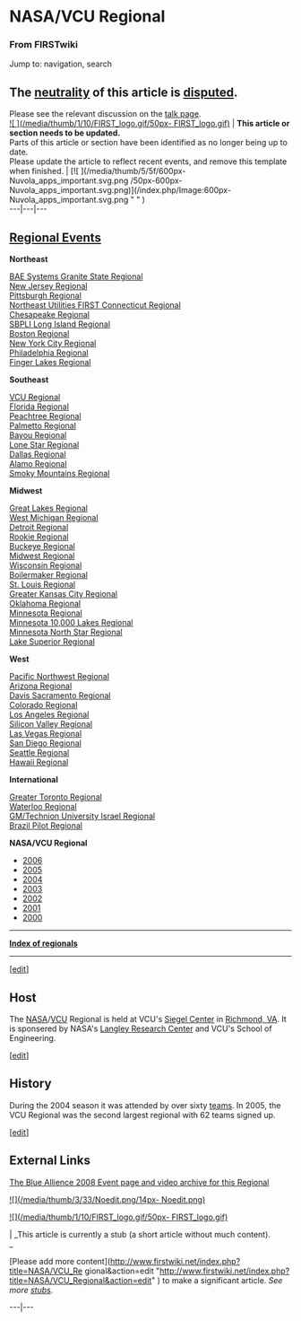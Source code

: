 

# NASA/VCU Regional

### From FIRSTwiki

Jump to: navigation, search

**The [neutrality](http://www.wikipedia.org/wiki/Neutral_Point_of_View "wikipedia:Neutral_Point_of_View" ) of this article is [disputed](http://www.wikipedia.org/wiki/NPOV_dispute "wikipedia:NPOV_dispute" ).**  
---  
Please see the relevant discussion on the [talk
page](/index.php/Talk:NASA/VCU_Regional "Talk:NASA/VCU Regional" ).  
[![ ](/media/thumb/1/10/FIRST_logo.gif/50px-
FIRST_logo.gif)](/index.php/Image:FIRST_logo.gif " " ) |  **This article or
section needs to be updated.**  
Parts of this article or section have been identified as no longer being up to
date.  
Please update the article to reflect recent events, and remove this template
when finished. |  [![ ](/media/thumb/5/5f/600px-Nuvola_apps_important.svg.png
/50px-600px-Nuvola_apps_important.svg.png)](/index.php/Image:600px-
Nuvola_apps_important.svg.png " " )  
---|---|---  
  
  

[Regional Events](/index.php/Index_of_Regionals "Index of Regionals" )  
---  
  
**Northeast**  

[BAE Systems Granite State
Regional](/index.php/BAE_Systems_Granite_State_Regional "BAE Systems Granite
State Regional" )  
[New Jersey Regional](/index.php/New_Jersey_Regional "New Jersey Regional" )  
[Pittsburgh Regional](/index.php/Pittsburgh_Regional "Pittsburgh Regional" )  
[Northeast Utilities FIRST Connecticut
Regional](/index.php/Northeast_Utilities_FIRST_Connecticut_Regional "Northeast
Utilities FIRST Connecticut Regional" )  
[Chesapeake Regional](/index.php/Chesapeake_Regional "Chesapeake Regional" )  
[SBPLI Long Island Regional](/index.php/SBPLI_Long_Island_Regional "SBPLI Long
Island Regional" )  
[Boston Regional](/index.php/Boston_Regional "Boston Regional" )  
[New York City Regional](/index.php/New_York_City_Regional "New York City
Regional" )  
[Philadelphia Regional](/index.php/Philadelphia_Regional "Philadelphia
Regional" )  
[Finger Lakes Regional](/index.php/Finger_Lakes_Regional "Finger Lakes
Regional" )  

**Southeast**  

[VCU Regional](/index.php/VCU_Regional "VCU Regional" )  
[Florida Regional](/index.php/Florida_Regional "Florida Regional" )  
[Peachtree Regional](/index.php/Peachtree_Regional "Peachtree Regional" )  
[Palmetto Regional](/index.php/Palmetto_Regional "Palmetto Regional" )  
[Bayou Regional](/index.php/Bayou_Regional "Bayou Regional" )  
[Lone Star Regional](/index.php/Lone_Star_Regional "Lone Star Regional" )  
[Dallas Regional](/index.php/Dallas_Regional "Dallas Regional" )  
[Alamo Regional](/index.php/Alamo_Regional "Alamo Regional" )  
[Smoky Mountains Regional](/index.php/Smoky_Mountains_Regional "Smoky
Mountains Regional" )  

**Midwest**  

[Great Lakes Regional](/index.php/Great_Lakes_Regional "Great Lakes Regional"
)  
[West Michigan Regional](/index.php/West_Michigan_Regional "West Michigan
Regional" )  
[Detroit Regional](/index.php/Detroit_Regional "Detroit Regional" )  
[Rookie Regional](/index.php/Rookie_Regional "Rookie Regional" )  
[Buckeye Regional](/index.php/Buckeye_Regional "Buckeye Regional" )  
[Midwest Regional](/index.php/Midwest_Regional "Midwest Regional" )  
[Wisconsin Regional](/index.php/Wisconsin_Regional "Wisconsin Regional" )  
[Boilermaker Regional](/index.php/Boilermaker_Regional "Boilermaker Regional"
)  
[St. Louis Regional](/index.php/St._Louis_Regional "St. Louis Regional" )  
[Greater Kansas City Regional](/index.php/Greater_Kansas_City_Regional
"Greater Kansas City Regional" )  
[Oklahoma Regional](/index.php/Oklahoma_Regional "Oklahoma Regional" )  
[Minnesota Regional](/index.php/Minnesota_Regional "Minnesota Regional" )  
[Minnesota 10,000 Lakes Regional](/index.php/Minnesota_10%2C000_Lakes_Regional
"Minnesota 10,000 Lakes Regional" )  
[Minnesota North Star Regional](/index.php/Minnesota_North_Star_Regional
"Minnesota North Star Regional" )  
[Lake Superior Regional](/index.php/Lake_Superior_Regional "Lake Superior
Regional" )  

**West**  

[Pacific Northwest Regional](/index.php/Pacific_Northwest_Regional "Pacific
Northwest Regional" )  
[Arizona Regional](/index.php/Arizona_Regional "Arizona Regional" )  
[Davis Sacramento Regional](/index.php/Davis_Sacramento_Regional "Davis
Sacramento Regional" )  
[Colorado Regional](/index.php/Colorado_Regional "Colorado Regional" )  
[Los Angeles Regional](/index.php/Los_Angeles_Regional "Los Angeles Regional"
)  
[Silicon Valley Regional](/index.php/Silicon_Valley_Regional "Silicon Valley
Regional" )  
[Las Vegas Regional](/index.php/Las_Vegas_Regional "Las Vegas Regional" )  
[San Diego Regional](/index.php/San_Diego_Regional "San Diego Regional" )  
[Seattle Regional](/index.php/Seattle_Regional "Seattle Regional" )  
[Hawaii Regional](/index.php/Hawaii_Regional "Hawaii Regional" )  

**International**  

[Greater Toronto Regional](/index.php/Greater_Toronto_Regional "Greater
Toronto Regional" )  
[Waterloo Regional](/index.php/Waterloo_Regional "Waterloo Regional" )  
[GM/Technion University Israel
Regional](/index.php/GM/Technion_University_Israel_Regional "GM/Technion
University Israel Regional" )  
[Brazil Pilot Regional](/index.php/Brazil_Pilot_Regional "Brazil Pilot
Regional" )  
  
  
  

****NASA/VCU Regional****

  * [2006](/index.php/NASA/VCU_Regional_%282006%29 "NASA/VCU Regional \(2006\)" )
  * [2005](/index.php?title=NASA/VCU_Regional_%282005%29&action=edit "NASA/VCU Regional \(2005\)" )
  * [2004](/index.php/NASA/VCU_Regional_%282004%29 "NASA/VCU Regional \(2004\)" )
  * [2003](/index.php?title=NASA/VCU_Regional_%282003%29&action=edit "NASA/VCU Regional \(2003\)" )
  * [2002](/index.php?title=NASA/VCU_Regional_%282002%29&action=edit "NASA/VCU Regional \(2002\)" )
  * [2001](/index.php?title=NASA/VCU_Regional_%282001%29&action=edit "NASA/VCU Regional \(2001\)" )
  * [2000](/index.php?title=NASA/VCU_Regional_%282000%29&action=edit "NASA/VCU Regional \(2000\)" )

* * *

**[Index of regionals](/index.php/Index_of_regionals "Index of regionals" )**

  
  
  
---  
  
[[edit](/index.php?title=NASA/VCU_Regional&action=edit&section=1 "Edit
section: Host" )]

## Host

The [NASA](http://en.wikipedia.org/wiki/NASA
"http://en.wikipedia.org/wiki/NASA" )/[VCU](http://en.wikipedia.org/wiki/VCU
"http://en.wikipedia.org/wiki/VCU" ) Regional is held at VCU's [Siegel
Center](http://en.wikipedia.org/wiki/Stuart_C._Siegel_Center
"http://en.wikipedia.org/wiki/Stuart_C._Siegel_Center" ) in [Richmond,
VA](http://en.wikipedia.org/wiki/Richmond%2C_Virginia
"http://en.wikipedia.org/wiki/Richmond%2C_Virginia" ). It is sponsered by
NASA's [Langley Research Center](http://en.wikipedia.org/wiki/NASA_langley
"http://en.wikipedia.org/wiki/NASA_langley" ) and VCU's School of Engineering.

[[edit](/index.php?title=NASA/VCU_Regional&action=edit&section=2 "Edit
section: History" )]

## History

During the 2004 season it was attended by over sixty
[teams](/index.php/FIRST_Robotics_team "FIRST Robotics team" ). In 2005, the
VCU Regional was the second largest regional with 62 teams signed up.

  

[[edit](/index.php?title=NASA/VCU_Regional&action=edit&section=3 "Edit
section: External Links" )]

## External Links

[The Blue Allience 2008 Event page and video archive for this
Regional](http://www.thebluealliance.net/tbatv/event.php?eventid=145
"http://www.thebluealliance.net/tbatv/event.php?eventid=145" )

[![](/media/thumb/3/33/Noedit.png/14px-
Noedit.png)](/index.php/Image:Noedit.png "" )

[![](/media/thumb/1/10/FIRST_logo.gif/50px-
FIRST_logo.gif)](/index.php/Image:FIRST_logo.gif "" )

|  _This article is currently a stub (a short article without much content).  
_

[Please add more content](http://www.firstwiki.net/index.php?title=NASA/VCU_Re
gional&action=edit
"http://www.firstwiki.net/index.php?title=NASA/VCU_Regional&action=edit" ) to
make a significant article. _See more [stubs](/index.php/Special:Shortpages
"Special:Shortpages" )._  
  
---|---  
  
